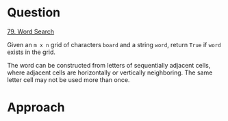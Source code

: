 # Question

[79. Word Search](https://leetcode.com/problems/word-search/)

Given an `m x n` grid of characters `board` and a string `word`, return `True` if `word` exists in the grid.

The word can be constructed from letters of sequentially adjacent cells, where adjacent cells are horizontally or vertically neighboring. The same letter cell may not be used more than once.

# Approach

